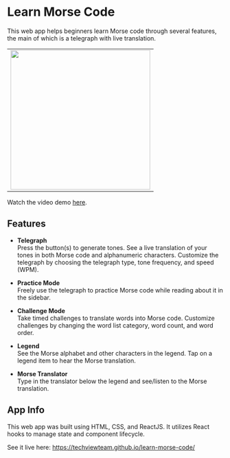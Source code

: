 # Learn Morse Code

This web app helps beginners learn Morse code through several features, the main of which is a telegraph with live translation.
<table><tr><td>
    <img src="telegraph.gif"
        width=325px
        shadow=10px>
</td></tr></table>

Watch the video demo [here](https://www.youtube.com/embed/OuL-Z8h4gBQ).

## Features
* **Telegraph**\
Press the button(s) to generate tones. See a live translation of your tones in both Morse code and alphanumeric characters. Customize the telegraph by choosing the telegraph type, tone frequency, and speed (WPM).

* **Practice Mode**\
Freely use the telegraph to practice Morse code while reading about it in the sidebar.

* **Challenge Mode**\
Take timed challenges to translate words into Morse code. Customize challenges by changing the word list category, word count, and word order.

* **Legend**\
See the Morse alphabet and other characters in the legend. Tap on a legend item to hear the Morse translation.

* **Morse Translator**\
Type in the translator below the legend and see/listen to the Morse translation.

## App Info
This web app was built using HTML, CSS, and ReactJS. It utilizes React hooks to manage state and component lifecycle.

See it live here: https://techviewteam.github.io/learn-morse-code/
